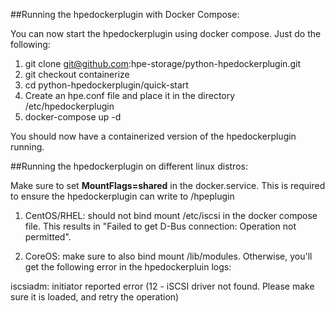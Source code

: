 ##Running the hpedockerplugin with Docker Compose:

You can now start the hpedockerplugin using docker compose. Just do the following:

1. git clone git@github.com:hpe-storage/python-hpedockerplugin.git
2. git checkout containerize
3. cd python-hpedockerplugin/quick-start
4. Create an hpe.conf file and place it in the directory /etc/hpedockerplugin
5. docker-compose up -d

You should now have a containerized version of the hpedockerplugin running.

##Running the hpedockerplugin on different linux distros:

Make sure to set **MountFlags=shared** in the docker.service. This is required to ensure the hpedockerplugin can write to /hpeplugin

1. CentOS/RHEL: should not bind mount /etc/iscsi in the docker compose file. This results in "Failed to get D-Bus connection: Operation not permitted". 

2. CoreOS: make sure to also bind mount /lib/modules. Otherwise, you'll get the following error in the hpedockerpluin logs:

iscsiadm: initiator reported error (12 - iSCSI driver not found. Please make sure it is loaded, and retry the operation)

